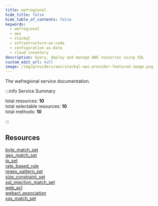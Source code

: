 ```yaml
---
title: wafregional
hide_title: false
hide_table_of_contents: false
keywords:
  - wafregional
  - aws
  - stackql
  - infrastructure-as-code
  - configuration-as-data
  - cloud inventory
description: Query, deploy and manage AWS resources using SQL
custom_edit_url: null
image: /img/providers/aws/stackql-aws-provider-featured-image.png
---
```


The wafregional service documentation.

:::info Service Summary

<div class="row">
<div class="providerDocColumn">
<span>total resources:&nbsp;<b>10</b></span><br />
<span>total selectable resources:&nbsp;<b>10</b></span><br />
<span>total methods:&nbsp;<b>10</b></span><br />
</div>
</div>

:::

## Resources
<div class="row">
<div class="providerDocColumn">
<a href="/providers/aws/wafregional/byte_match_set/">byte_match_set</a><br />
<a href="/providers/aws/wafregional/geo_match_set/">geo_match_set</a><br />
<a href="/providers/aws/wafregional/ip_set/">ip_set</a><br />
<a href="/providers/aws/wafregional/rate_based_rule/">rate_based_rule</a><br />
<a href="/providers/aws/wafregional/regex_pattern_set/">regex_pattern_set</a>
</div>
<div class="providerDocColumn">
<a href="/providers/aws/wafregional/size_constraint_set/">size_constraint_set</a><br />
<a href="/providers/aws/wafregional/sql_injection_match_set/">sql_injection_match_set</a><br />
<a href="/providers/aws/wafregional/web_acl/">web_acl</a><br />
<a href="/providers/aws/wafregional/webacl_association/">webacl_association</a><br />
<a href="/providers/aws/wafregional/xss_match_set/">xss_match_set</a>
</div>
</div>